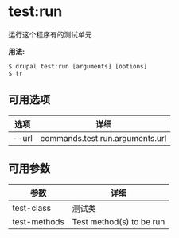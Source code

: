 # test:run
运行这个程序有的测试单元

**用法:**
```
$ drupal test:run [arguments] [options]
$ tr  
```

## 可用选项
选项 | 详细
-------|-------------
--url | commands.test.run.arguments.url

## 可用参数
参数 | 详细
---------|-------------
test-class | 测试类
test-methods | Test method(s) to be run
